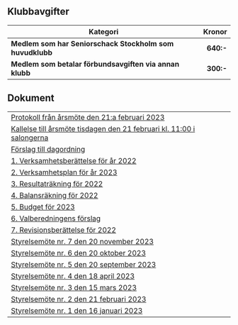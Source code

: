 ## Klubbavgifter

|Kategori|Kronor|
|---|---:|
|<b>Medlem som har Seniorschack Stockholm som huvudklubb</b>|<b>640:-</b>|
|<b>Medlem som betalar förbundsavgiften via annan klubb</b>|<b>300:-</b>|

## Dokument

| |
|-|
|[Protokoll från årsmöte den 21:a februari 2023](HTM/Protokoll_arsmote_2023.pdf)|
|[Kallelse till årsmöte tisdagen den 21 februari kl. 11:00 i salongerna](HTM/Kallelse_arsmote_2023.pdf)|
|[Förslag till dagordning](HTM/SrS_Dagordning_årsmöte_2023.pdf)|
|[1. Verksamhetsberättelse för år 2022](HTM/SrS_Verksamhetsberättelse_2022_LH6.pdf)|
|[2. Verksamhetsplan för år 2023](HTM/SrS_Verksamhetsplan_2023.pdf)|
|[3. Resultaträkning för 2022](HTM/SrS_Resultaträkning_2022.pdf)|
|[4. Balansräkning för 2022](HTM/SrS_Balansräkning_2022.pdf)|
|[5. Budget för 2023](HTM/SrS_Budget_2023.pdf)|
|[6. Valberedningens förslag](HTM/SrS_Valberedningens_Förslag_2023.pdf)|
|[7. Revisionsberättelse för 2022](HTM/SrS_Revisionsberattelse_2022.pdf)|
|[Styrelsemöte nr. 7 den 20 november 2023](HTM/Protokoll_SrS_nr7_2023.pdf)|
|[Styrelsemöte nr. 6 den 20 oktober 2023](HTM/Protokoll_SrS_nr6_2023.pdf)|
|[Styrelsemöte nr. 5 den 20 september 2023](HTM/Protokoll_SrS_nr5_2023.pdf)|
|[Styrelsemöte nr. 4 den 18 april 2023](HTM/Protokoll_SrS_nr4_2023.pdf)|
|[Styrelsemöte nr. 3 den 15 mars 2023](HTM/Protokoll_SrS_nr3_2023.pdf)|
|[Styrelsemöte nr. 2 den 21 februari 2023](HTM/Protokoll_SrS_nr2_2023.pdf)|
|[Styrelsemöte nr. 1 den 16 januari 2023](HTM/Protokoll_SrS_nr1_2023.pdf)|